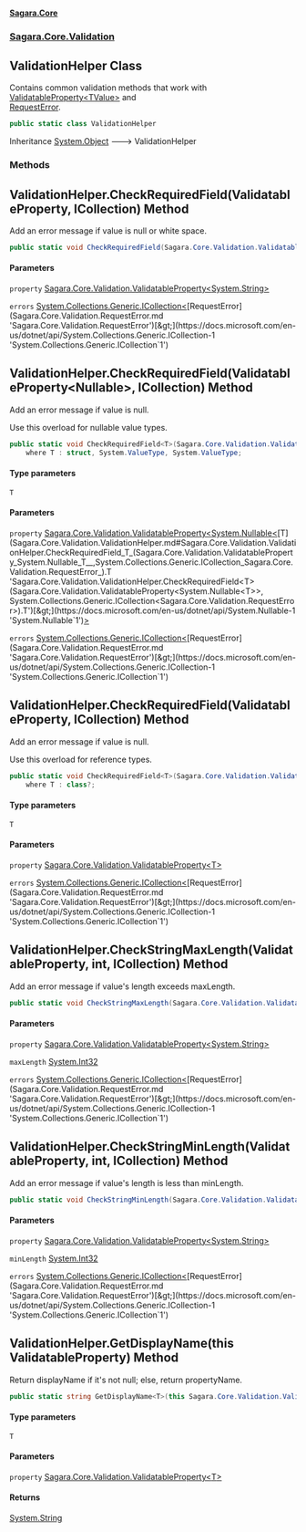 #### [Sagara.Core](index.md 'index')
### [Sagara.Core.Validation](index.md#Sagara.Core.Validation 'Sagara.Core.Validation')

## ValidationHelper Class

Contains common validation methods that work with [ValidatableProperty&lt;TValue&gt;](Sagara.Core.Validation.ValidatableProperty_TValue_.md 'Sagara.Core.Validation.ValidatableProperty<TValue>') and   
[RequestError](Sagara.Core.Validation.RequestError.md 'Sagara.Core.Validation.RequestError').

```csharp
public static class ValidationHelper
```

Inheritance [System.Object](https://docs.microsoft.com/en-us/dotnet/api/System.Object 'System.Object') &#129106; ValidationHelper
### Methods

<a name='Sagara.Core.Validation.ValidationHelper.CheckRequiredField(Sagara.Core.Validation.ValidatableProperty_string_,System.Collections.Generic.ICollection_Sagara.Core.Validation.RequestError_)'></a>

## ValidationHelper.CheckRequiredField(ValidatableProperty<string>, ICollection<RequestError>) Method

Add an error message if value is null or white space.

```csharp
public static void CheckRequiredField(Sagara.Core.Validation.ValidatableProperty<string?> property, System.Collections.Generic.ICollection<Sagara.Core.Validation.RequestError> errors);
```
#### Parameters

<a name='Sagara.Core.Validation.ValidationHelper.CheckRequiredField(Sagara.Core.Validation.ValidatableProperty_string_,System.Collections.Generic.ICollection_Sagara.Core.Validation.RequestError_).property'></a>

`property` [Sagara.Core.Validation.ValidatableProperty&lt;](Sagara.Core.Validation.ValidatableProperty_TValue_.md 'Sagara.Core.Validation.ValidatableProperty<TValue>')[System.String](https://docs.microsoft.com/en-us/dotnet/api/System.String 'System.String')[&gt;](Sagara.Core.Validation.ValidatableProperty_TValue_.md 'Sagara.Core.Validation.ValidatableProperty<TValue>')

<a name='Sagara.Core.Validation.ValidationHelper.CheckRequiredField(Sagara.Core.Validation.ValidatableProperty_string_,System.Collections.Generic.ICollection_Sagara.Core.Validation.RequestError_).errors'></a>

`errors` [System.Collections.Generic.ICollection&lt;](https://docs.microsoft.com/en-us/dotnet/api/System.Collections.Generic.ICollection-1 'System.Collections.Generic.ICollection`1')[RequestError](Sagara.Core.Validation.RequestError.md 'Sagara.Core.Validation.RequestError')[&gt;](https://docs.microsoft.com/en-us/dotnet/api/System.Collections.Generic.ICollection-1 'System.Collections.Generic.ICollection`1')

<a name='Sagara.Core.Validation.ValidationHelper.CheckRequiredField_T_(Sagara.Core.Validation.ValidatableProperty_System.Nullable_T__,System.Collections.Generic.ICollection_Sagara.Core.Validation.RequestError_)'></a>

## ValidationHelper.CheckRequiredField<T>(ValidatableProperty<Nullable<T>>, ICollection<RequestError>) Method

  
Add an error message if value is null.  
  
Use this overload for nullable value types.

```csharp
public static void CheckRequiredField<T>(Sagara.Core.Validation.ValidatableProperty<System.Nullable<T>> property, System.Collections.Generic.ICollection<Sagara.Core.Validation.RequestError> errors)
    where T : struct, System.ValueType, System.ValueType;
```
#### Type parameters

<a name='Sagara.Core.Validation.ValidationHelper.CheckRequiredField_T_(Sagara.Core.Validation.ValidatableProperty_System.Nullable_T__,System.Collections.Generic.ICollection_Sagara.Core.Validation.RequestError_).T'></a>

`T`
#### Parameters

<a name='Sagara.Core.Validation.ValidationHelper.CheckRequiredField_T_(Sagara.Core.Validation.ValidatableProperty_System.Nullable_T__,System.Collections.Generic.ICollection_Sagara.Core.Validation.RequestError_).property'></a>

`property` [Sagara.Core.Validation.ValidatableProperty&lt;](Sagara.Core.Validation.ValidatableProperty_TValue_.md 'Sagara.Core.Validation.ValidatableProperty<TValue>')[System.Nullable&lt;](https://docs.microsoft.com/en-us/dotnet/api/System.Nullable-1 'System.Nullable`1')[T](Sagara.Core.Validation.ValidationHelper.md#Sagara.Core.Validation.ValidationHelper.CheckRequiredField_T_(Sagara.Core.Validation.ValidatableProperty_System.Nullable_T__,System.Collections.Generic.ICollection_Sagara.Core.Validation.RequestError_).T 'Sagara.Core.Validation.ValidationHelper.CheckRequiredField<T>(Sagara.Core.Validation.ValidatableProperty<System.Nullable<T>>, System.Collections.Generic.ICollection<Sagara.Core.Validation.RequestError>).T')[&gt;](https://docs.microsoft.com/en-us/dotnet/api/System.Nullable-1 'System.Nullable`1')[&gt;](Sagara.Core.Validation.ValidatableProperty_TValue_.md 'Sagara.Core.Validation.ValidatableProperty<TValue>')

<a name='Sagara.Core.Validation.ValidationHelper.CheckRequiredField_T_(Sagara.Core.Validation.ValidatableProperty_System.Nullable_T__,System.Collections.Generic.ICollection_Sagara.Core.Validation.RequestError_).errors'></a>

`errors` [System.Collections.Generic.ICollection&lt;](https://docs.microsoft.com/en-us/dotnet/api/System.Collections.Generic.ICollection-1 'System.Collections.Generic.ICollection`1')[RequestError](Sagara.Core.Validation.RequestError.md 'Sagara.Core.Validation.RequestError')[&gt;](https://docs.microsoft.com/en-us/dotnet/api/System.Collections.Generic.ICollection-1 'System.Collections.Generic.ICollection`1')

<a name='Sagara.Core.Validation.ValidationHelper.CheckRequiredField_T_(Sagara.Core.Validation.ValidatableProperty_T_,System.Collections.Generic.ICollection_Sagara.Core.Validation.RequestError_)'></a>

## ValidationHelper.CheckRequiredField<T>(ValidatableProperty<T>, ICollection<RequestError>) Method

  
Add an error message if value is null.  
  
Use this overload for reference types.

```csharp
public static void CheckRequiredField<T>(Sagara.Core.Validation.ValidatableProperty<T> property, System.Collections.Generic.ICollection<Sagara.Core.Validation.RequestError> errors)
    where T : class?;
```
#### Type parameters

<a name='Sagara.Core.Validation.ValidationHelper.CheckRequiredField_T_(Sagara.Core.Validation.ValidatableProperty_T_,System.Collections.Generic.ICollection_Sagara.Core.Validation.RequestError_).T'></a>

`T`
#### Parameters

<a name='Sagara.Core.Validation.ValidationHelper.CheckRequiredField_T_(Sagara.Core.Validation.ValidatableProperty_T_,System.Collections.Generic.ICollection_Sagara.Core.Validation.RequestError_).property'></a>

`property` [Sagara.Core.Validation.ValidatableProperty&lt;](Sagara.Core.Validation.ValidatableProperty_TValue_.md 'Sagara.Core.Validation.ValidatableProperty<TValue>')[T](Sagara.Core.Validation.ValidationHelper.md#Sagara.Core.Validation.ValidationHelper.CheckRequiredField_T_(Sagara.Core.Validation.ValidatableProperty_T_,System.Collections.Generic.ICollection_Sagara.Core.Validation.RequestError_).T 'Sagara.Core.Validation.ValidationHelper.CheckRequiredField<T>(Sagara.Core.Validation.ValidatableProperty<T>, System.Collections.Generic.ICollection<Sagara.Core.Validation.RequestError>).T')[&gt;](Sagara.Core.Validation.ValidatableProperty_TValue_.md 'Sagara.Core.Validation.ValidatableProperty<TValue>')

<a name='Sagara.Core.Validation.ValidationHelper.CheckRequiredField_T_(Sagara.Core.Validation.ValidatableProperty_T_,System.Collections.Generic.ICollection_Sagara.Core.Validation.RequestError_).errors'></a>

`errors` [System.Collections.Generic.ICollection&lt;](https://docs.microsoft.com/en-us/dotnet/api/System.Collections.Generic.ICollection-1 'System.Collections.Generic.ICollection`1')[RequestError](Sagara.Core.Validation.RequestError.md 'Sagara.Core.Validation.RequestError')[&gt;](https://docs.microsoft.com/en-us/dotnet/api/System.Collections.Generic.ICollection-1 'System.Collections.Generic.ICollection`1')

<a name='Sagara.Core.Validation.ValidationHelper.CheckStringMaxLength(Sagara.Core.Validation.ValidatableProperty_string_,int,System.Collections.Generic.ICollection_Sagara.Core.Validation.RequestError_)'></a>

## ValidationHelper.CheckStringMaxLength(ValidatableProperty<string>, int, ICollection<RequestError>) Method

Add an error message if value's length exceeds maxLength.

```csharp
public static void CheckStringMaxLength(Sagara.Core.Validation.ValidatableProperty<string?> property, int maxLength, System.Collections.Generic.ICollection<Sagara.Core.Validation.RequestError> errors);
```
#### Parameters

<a name='Sagara.Core.Validation.ValidationHelper.CheckStringMaxLength(Sagara.Core.Validation.ValidatableProperty_string_,int,System.Collections.Generic.ICollection_Sagara.Core.Validation.RequestError_).property'></a>

`property` [Sagara.Core.Validation.ValidatableProperty&lt;](Sagara.Core.Validation.ValidatableProperty_TValue_.md 'Sagara.Core.Validation.ValidatableProperty<TValue>')[System.String](https://docs.microsoft.com/en-us/dotnet/api/System.String 'System.String')[&gt;](Sagara.Core.Validation.ValidatableProperty_TValue_.md 'Sagara.Core.Validation.ValidatableProperty<TValue>')

<a name='Sagara.Core.Validation.ValidationHelper.CheckStringMaxLength(Sagara.Core.Validation.ValidatableProperty_string_,int,System.Collections.Generic.ICollection_Sagara.Core.Validation.RequestError_).maxLength'></a>

`maxLength` [System.Int32](https://docs.microsoft.com/en-us/dotnet/api/System.Int32 'System.Int32')

<a name='Sagara.Core.Validation.ValidationHelper.CheckStringMaxLength(Sagara.Core.Validation.ValidatableProperty_string_,int,System.Collections.Generic.ICollection_Sagara.Core.Validation.RequestError_).errors'></a>

`errors` [System.Collections.Generic.ICollection&lt;](https://docs.microsoft.com/en-us/dotnet/api/System.Collections.Generic.ICollection-1 'System.Collections.Generic.ICollection`1')[RequestError](Sagara.Core.Validation.RequestError.md 'Sagara.Core.Validation.RequestError')[&gt;](https://docs.microsoft.com/en-us/dotnet/api/System.Collections.Generic.ICollection-1 'System.Collections.Generic.ICollection`1')

<a name='Sagara.Core.Validation.ValidationHelper.CheckStringMinLength(Sagara.Core.Validation.ValidatableProperty_string_,int,System.Collections.Generic.ICollection_Sagara.Core.Validation.RequestError_)'></a>

## ValidationHelper.CheckStringMinLength(ValidatableProperty<string>, int, ICollection<RequestError>) Method

Add an error message if value's length is less than minLength.

```csharp
public static void CheckStringMinLength(Sagara.Core.Validation.ValidatableProperty<string?> property, int minLength, System.Collections.Generic.ICollection<Sagara.Core.Validation.RequestError> errors);
```
#### Parameters

<a name='Sagara.Core.Validation.ValidationHelper.CheckStringMinLength(Sagara.Core.Validation.ValidatableProperty_string_,int,System.Collections.Generic.ICollection_Sagara.Core.Validation.RequestError_).property'></a>

`property` [Sagara.Core.Validation.ValidatableProperty&lt;](Sagara.Core.Validation.ValidatableProperty_TValue_.md 'Sagara.Core.Validation.ValidatableProperty<TValue>')[System.String](https://docs.microsoft.com/en-us/dotnet/api/System.String 'System.String')[&gt;](Sagara.Core.Validation.ValidatableProperty_TValue_.md 'Sagara.Core.Validation.ValidatableProperty<TValue>')

<a name='Sagara.Core.Validation.ValidationHelper.CheckStringMinLength(Sagara.Core.Validation.ValidatableProperty_string_,int,System.Collections.Generic.ICollection_Sagara.Core.Validation.RequestError_).minLength'></a>

`minLength` [System.Int32](https://docs.microsoft.com/en-us/dotnet/api/System.Int32 'System.Int32')

<a name='Sagara.Core.Validation.ValidationHelper.CheckStringMinLength(Sagara.Core.Validation.ValidatableProperty_string_,int,System.Collections.Generic.ICollection_Sagara.Core.Validation.RequestError_).errors'></a>

`errors` [System.Collections.Generic.ICollection&lt;](https://docs.microsoft.com/en-us/dotnet/api/System.Collections.Generic.ICollection-1 'System.Collections.Generic.ICollection`1')[RequestError](Sagara.Core.Validation.RequestError.md 'Sagara.Core.Validation.RequestError')[&gt;](https://docs.microsoft.com/en-us/dotnet/api/System.Collections.Generic.ICollection-1 'System.Collections.Generic.ICollection`1')

<a name='Sagara.Core.Validation.ValidationHelper.GetDisplayName_T_(thisSagara.Core.Validation.ValidatableProperty_T_)'></a>

## ValidationHelper.GetDisplayName<T>(this ValidatableProperty<T>) Method

Return displayName if it's not null; else, return propertyName.

```csharp
public static string GetDisplayName<T>(this Sagara.Core.Validation.ValidatableProperty<T> property);
```
#### Type parameters

<a name='Sagara.Core.Validation.ValidationHelper.GetDisplayName_T_(thisSagara.Core.Validation.ValidatableProperty_T_).T'></a>

`T`
#### Parameters

<a name='Sagara.Core.Validation.ValidationHelper.GetDisplayName_T_(thisSagara.Core.Validation.ValidatableProperty_T_).property'></a>

`property` [Sagara.Core.Validation.ValidatableProperty&lt;](Sagara.Core.Validation.ValidatableProperty_TValue_.md 'Sagara.Core.Validation.ValidatableProperty<TValue>')[T](Sagara.Core.Validation.ValidationHelper.md#Sagara.Core.Validation.ValidationHelper.GetDisplayName_T_(thisSagara.Core.Validation.ValidatableProperty_T_).T 'Sagara.Core.Validation.ValidationHelper.GetDisplayName<T>(this Sagara.Core.Validation.ValidatableProperty<T>).T')[&gt;](Sagara.Core.Validation.ValidatableProperty_TValue_.md 'Sagara.Core.Validation.ValidatableProperty<TValue>')

#### Returns
[System.String](https://docs.microsoft.com/en-us/dotnet/api/System.String 'System.String')